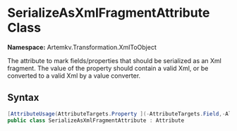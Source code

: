 # SerializeAsXmlFragmentAttribute Class

**Namespace:** Artemkv.Transformation.XmlToObject

The attribute to mark fields/properties that should be serialized as an Xml fragment.
The value of the property should contain a valid Xml, or be converted to a valid Xml by a value converter.
	
## Syntax

```csharp
[AttributeUsage(AttributeTargets.Property ](-AttributeTargets.Field,-AllowMultiple-=-false,-Inherited-=-true))
public class SerializeAsXmlFragmentAttribute : Attribute
```
